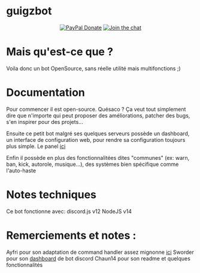# guigzbot

<p align="center">
  <a href="https://www.paypal.me/guillaumearnx"><img src="https://img.shields.io/badge/-PayPal-%2300457C?logo=paypal&style=for-the-badge" alt="PayPal Donate"></a>
  <a href="https://discord.gg/BrE65m6tKc"><img src="https://img.shields.io/discord/840647292864430080.svg?color=blue&label=discord&logo=discord&style=for-the-badge" alt="Join the chat"></a>
</p>

# Mais qu'est-ce que ?

Voila donc un bot OpenSource, sans réelle utilité mais multifonctions ;)

# Documentation

Pour commencer il est open-source. Quésaco ? Ça veut tout simplement dire que n'importe qui peut proposer des améliorations, patcher des bugs, s'en inspirer pour des projets...

Ensuite ce petit bot malgré ses quelques serveurs possède un dashboard, un interface de configuration web, pour rendre sa configuration toujours plus simple. Le panel [ici](https://chaunbot.chaun14.fr/)

Enfin il possède en plus des fonctionnalitées dites "communes" (ex: warn, ban, kick, autorole, musique...), des systèmes bien spécifique comme l'auto-haste

# Notes techniques

Ce bot fonctionne avec:
discord.js v12
NodeJS v14

# Remerciements et notes :

Ayfri pour son adaptation de command handler assez mignonne [ici](https://github.com/Ayfri/basicCommandHandler)
Sworder pour son [dashboard](https://github.com/InspirusM/Dashboard.io) de bot discord
Chaun14 pour son readme et quelques fonctionnalités
